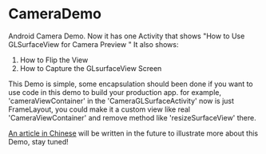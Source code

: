 # CameraDemo
Android Camera Demo.
Now it has one Activity that shows "How to Use GLSurfaceView for Camera Preview "
It also shows:
1. How to Flip the View 
2. How to Capture the GLsurfaceView Screen 

This Demo is simple, some encapsulation should been done if you want to use code in this demo to build your production app. for example, 'cameraViewContainer' in the 'CameraGLSurfaceActivity' now is just FrameLayout, you could make it a custom view like real 'CameraViewContainer' and remove method like 'resizeSurfaceView' there.

[An article in Chinese](https://www.jianshu.com/p/c3ebb965bce6) will be written in the future to illustrate more about this Demo, stay tuned!
